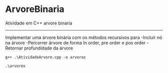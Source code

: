 # ArvoreBinaria
Atividade em C++ arvore binaria

--------------------------------

Implementar uma árvore binária com os métodos recursivos para
-Incluir nó na árvore
-Percorrer árvore de forma In order, pre order e pos order
-Retornar profundidade da árvore


	g++ .\AtividadeArvore.cpp -o arvorex

	.\arvorex
